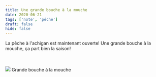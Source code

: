 ```yaml
---
title: Une grande bouche à la mouche
date: 2020-06-21
tags: ['note', 'pêche']
draft: false
hide: false
---
```


La pêche à l'achigan est maintenant ouverte! Une grande bouche à la mouche, ça part bien la saison!

<br/>
<br/>

<Flex>
  <Card width={[ 256, 320 ]} mx='auto'>
    <Image src='grandBoucheALaMouche.jpg'/>
    <Text>
      Grande bouche à la mouche
    </Text>
  </Card>
</Flex>

<br/>
<br/>


